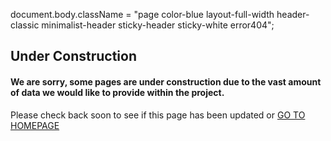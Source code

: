 document.body.className = "page color-blue layout-full-width header-classic minimalist-header sticky-header sticky-white error404";

## Under Construction

#### We are sorry, some pages are under construction due to the vast amount of data we would like to provide within the project.

Please check back soon to see if this page has been updated or [GO TO HOMEPAGE](/index.php)
